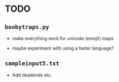 # TODO

## `boobytraps.py`
* make everything work for unicode (emoji!) maps

* maybe experiment with using a faster language?

## `sampleinput5.txt`
* Add deadends etc.
